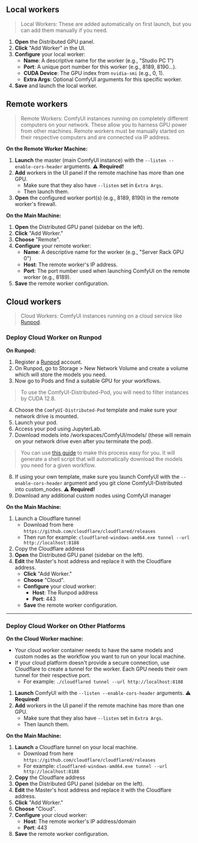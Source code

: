 ## Local workers
> Local Workers: These are added automatically on first launch, but you can add them manually if you need.

1. **Open** the Distributed GPU panel.
2. **Click** "Add Worker" in the UI.
3. **Configure** your local worker:
   - **Name**: A descriptive name for the worker (e.g., "Studio PC 1")
   - **Port**: A unique port number for this worker (e.g., 8189, 8190...).
   - **CUDA Device**: The GPU index from `nvidia-smi` (e.g., 0, 1).
   - **Extra Args**: Optional ComfyUI arguments for this specific worker.
4. **Save** and  launch the local worker.

## Remote workers
> Remote Workers: ComfyUI instances running on completely different computers on your network. These allow you to harness GPU power from other machines. Remote workers must be manually started on their respective computers and are connected via IP address.

**On the Remote Worker Machine:**
1. **Launch** the master (main ComfyUI instance) with the `--listen --enable-cors-header` arguments. ⚠️ **Required!**
2. **Add** workers in the UI panel if the remote machine has more than one GPU.
   - Make sure that they also have `--listen` set in `Extra Args`.
   - Then launch them.
3. **Open** the configured worker port(s) (e.g., 8189, 8190) in the remote worker's firewall.
  
**On the Main Machine:**
1. **Open** the Distributed GPU panel (sidebar on the left).
2. **Click** "Add Worker."
3. **Choose** "Remote".
4. **Configure** your remote worker:
   - **Name**: A descriptive name for the worker (e.g., "Server Rack GPU 0")
   - **Host**: The remote worker's IP address.
   - **Port**: The port number used when launching ComfyUI on the remote worker (e.g., 8189).
5. **Save** the remote worker configuration.
  
## Cloud workers
> Cloud Workers: ComfyUI instances running on a cloud service like [Runpod](https://get.runpod.io/0bw29uf3ug0p). 

### Deploy Cloud Worker on Runpod

**On Runpod:**
1. Register a [Runpod](https://get.runpod.io/0bw29uf3ug0p) account.
2. On Runpod, go to Storage > New Network Volume and create a volume which will store the models you need.
3. Now go to Pods and find a suitable GPU for your workflows. 
> To use the ComfyUI-Distributed-Pod, you will need to filter instances by CUDA 12.8.
4. Choose the `ComfyUI-Distributed-Pod` template and make sure your network drive is mounted.
5. Launch your pod.
6. Access your pod using JupyterLab.
7. Download models into /workspaces/ComfyUI/models/ (these will remain on your network drive even after you terminate the pod).
> You can use [this guide](model-download-script.md) to make this process easy for you. It will generate a shell script that will automatically download the models you need for a given workflow.
8. If using your own template, make sure you launch ComfyUI with the `--enable-cors-header` argument and you git clone ComfyUI-Distributed into custom_nodes. ⚠️ **Required!**
9. Download any additional custom nodes using ComfyUI manager

**On the Main Machine:**
1. Launch a Cloudflare tunnel
   - Download from here `https://github.com/cloudflare/cloudflared/releases`
	- Then run for example: `cloudflared-windows-amd64.exe tunnel --url http://localhost:8188`
2. Copy the Cloudflare address
3. **Open** the Distributed GPU panel (sidebar on the left).
4. **Edit** the Master's host address and replace it with the Cloudflare address.
   - **Click** "Add Worker."
   - **Choose** "Cloud".
   - **Configure** your cloud worker:
     - **Host**: The Runpod address
     - **Port**: 443
   - **Save** the remote worker configuration.

---

### Deploy Cloud Worker on Other Platforms

**On the Cloud Worker machine:**
   - Your cloud worker container needs to have the same models and custom nodes as the workflow you want to run on your local machine.
   - If your cloud platform doesn't provide a secure connection, use Cloudflare to create a tunnel for the worker. Each GPU needs their own tunnel for their respective port.
	   - For example: `./cloudflared tunnel --url http://localhost:8188`
1. **Launch** ComfyUI with the `--listen --enable-cors-header` arguments. ⚠️ **Required!**
2. **Add** workers in the UI panel if the remote machine has more than one GPU.
   - Make sure that they also have `--listen` set in `Extra Args`.
   - Then launch them.
  
**On the Main Machine:**
1. **Launch** a Cloudflare tunnel on your local machine.
   - Download from here `https://github.com/cloudflare/cloudflared/releases`
   - For example: `cloudflared-windows-amd64.exe tunnel --url http://localhost:8188`
2. **Copy** the Cloudflare address
3. **Open** the Distributed GPU panel (sidebar on the left).
4. **Edit** the Master's host address and replace it with the Cloudflare address.
5. **Click** "Add Worker."
6. **Choose** "Cloud".
7. **Configure** your cloud worker:
   - **Host**: The remote worker's IP address/domain
   - **Port**: 443
8. **Save** the remote worker configuration.
